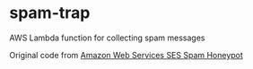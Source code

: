 # spam-trap

AWS Lambda function for collecting spam messages

Original code from [Amazon Web Services SES Spam Honeypot](https://www.seclytics.com/blog/amazon-web-services-ses-spam-honeypot)
